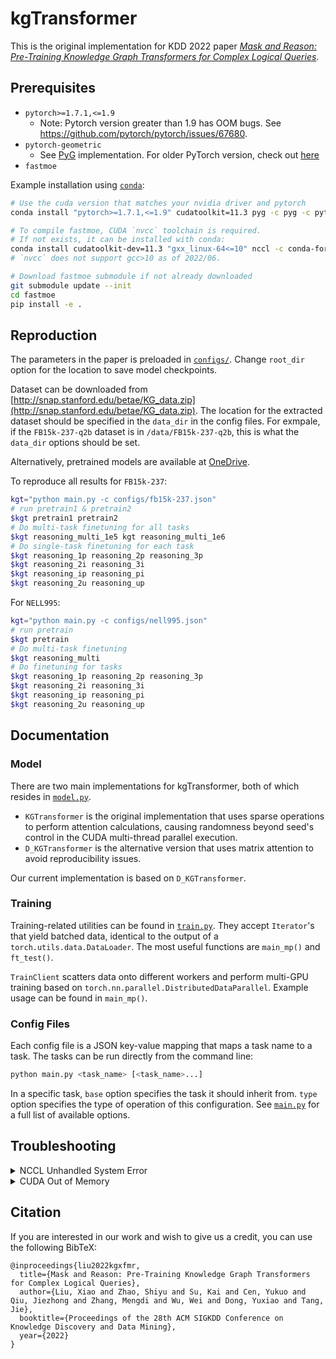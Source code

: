 # kgTransformer

This is the original implementation for KDD 2022 paper
_[Mask and Reason: Pre-Training Knowledge Graph Transformers for Complex Logical Queries](http://keg.cs.tsinghua.edu.cn/jietang/publications/KDD22-Liu-et-al-KG-Transformer.pdf)_.

## Prerequisites

* `pytorch>=1.7.1,<=1.9`
    * Note: Pytorch version greater than 1.9 has OOM bugs. See https://github.com/pytorch/pytorch/issues/67680.
* `pytorch-geometric`
    * See [PyG](https://pytorch-geometric.readthedocs.io/en/latest/notes/installation.html) implementation. For older PyTorch version, check out [here](https://data.pyg.org/whl/)
* `fastmoe`

Example installation using [`conda`](https://conda.io):

```bash
# Use the cuda version that matches your nvidia driver and pytorch
conda install "pytorch>=1.7.1,<=1.9" cudatoolkit=11.3 pyg -c pyg -c pytorch -y

# To compile fastmoe, CUDA `nvcc` toolchain is required.
# If not exists, it can be installed with conda:
conda install cudatoolkit-dev=11.3 "gxx_linux-64<=10" nccl -c conda-forge -y
# `nvcc` does not support gcc>10 as of 2022/06.

# Download fastmoe submodule if not already downloaded
git submodule update --init
cd fastmoe
pip install -e .
```

## Reproduction

The parameters in the paper is preloaded in [`configs/`](configs/).
Change `root_dir` option for the location to save model checkpoints.

Dataset can be downloaded from [http://snap.stanford.edu/betae/KG_data.zip](http://snap.stanford.edu/betae/KG_data.zip).
The location for the extracted dataset
should be specified in the `data_dir` in the config files.
For exmpale, if the `FB15k-237-q2b` dataset is in `/data/FB15k-237-q2b`,
this is what the `data_dir` options should be set.

Alternatively, pretrained models are available
at [OneDrive](https://1drv.ms/u/s!An61mxr_SiETgq9ZdWVZPMnYC35k2A?e=2s8FxH).

To reproduce all results for `FB15k-237`:

```bash
kgt="python main.py -c configs/fb15k-237.json"
# run pretrain1 & pretrain2
$kgt pretrain1 pretrain2
# Do multi-task finetuning for all tasks
$kgt reasoning_multi_1e5 kgt reasoning_multi_1e6
# Do single-task finetuning for each task
$kgt reasoning_1p reasoning_2p reasoning_3p
$kgt reasoning_2i reasoning_3i
$kgt reasoning_ip reasoning_pi
$kgt reasoning_2u reasoning_up
```

For `NELL995`:

```bash
kgt="python main.py -c configs/nell995.json"
# run pretrain
$kgt pretrain
# Do multi-task finetuning
$kgt reasoning_multi
# Do finetuning for tasks
$kgt reasoning_1p reasoning_2p reasoning_3p
$kgt reasoning_2i reasoning_3i
$kgt reasoning_ip reasoning_pi
$kgt reasoning_2u reasoning_up
```

## Documentation

### Model

There are two main implementations for kgTransformer,
both of which resides in [`model.py`](./model.py).

* `KGTransformer` is the original implementation that uses sparse operations to perform attention calculations, causing
  randomness beyond seed's control in the CUDA multi-thread parallel execution.
* `D_KGTransformer` is the alternative version that uses matrix attention to avoid reproducibility issues.

Our current implementation is based on `D_KGTransformer`.

### Training

Training-related utilities can be found in [`train.py`](./train.py).
They accept `Iterator`'s that yield batched data,
identical to the output of a `torch.utils.data.DataLoader`.
The most useful functions are `main_mp()` and `ft_test()`.

`TrainClient` scatters data onto different workers
and perform multi-GPU training based on `torch.nn.parallel.DistributedDataParallel`.
Example usage can be found in `main_mp()`.

### Config Files

Each config file is a JSON key-value mapping that maps a task name to a task.
The tasks can be run directly from the command line:

```bash
python main.py <task_name> [<task_name>...]
```

In a specific task, `base` option specifies the task it should inherit from.
`type` option specifies the type of operation of this configuration.
See [`main.py`](./main.py) for a full list of available options.

## Troubleshooting

<details>
<summary>NCCL Unhandled System Error</summary>

We observed that Infiniband is not supported by `fastmoe` on some machines.

NCCL with Infiniband can be disabled using an environment variable.

```bash
export NCCL_IB_DISABLE=1
```

</details>

<details>
<summary>CUDA Out of Memory</summary>

Adjust batch size and retry.
If the issue persists, downgrade pytorch to as early as possible (e.g. LTS 1.8.2 as of 2022/07).
This is possibly due to memory issues in higher pytorch versions.
See https://github.com/pytorch/pytorch/issues/67680 for more information.

</details>

## Citation

If you are interested in our work and wish to give us a credit,
you can use the following BibTeX:

```
@inproceedings{liu2022kgxfmr,
  title={Mask and Reason: Pre-Training Knowledge Graph Transformers for Complex Logical Queries},
  author={Liu, Xiao and Zhao, Shiyu and Su, Kai and Cen, Yukuo and Qiu, Jiezhong and Zhang, Mengdi and Wu, Wei and Dong, Yuxiao and Tang, Jie},
  booktitle={Proceedings of the 28th ACM SIGKDD Conference on Knowledge Discovery and Data Mining},
  year={2022}
}
```
